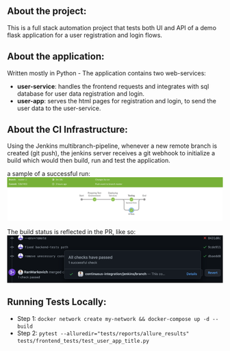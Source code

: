 ## About the project:

This is a full stack automation project that tests both UI and API of a demo flask application for a user registration and login flows.

## About the application:

Written mostly in Python - The application contains two web-services:
    
* **user-service**: handles the frontend requests and integrates with sql database for user data registration and login.
* **user-app**: serves the html pages for registration and login, to send the user data to the user-service.

## About the CI Infrastructure:

Using the Jenkins multibranch-pipeline, whenever a new remote branch is created (git push), the jenkins server receives a git webhook to initialize a build which would then build, run and test the application.

a sample of a successful run:
![img.png](img.png)

The build status is reflected in the PR, like so:
![img_1.png](img_1.png)

## Running Tests Locally:
* Step 1: ```docker network create my-network && docker-compose up -d --build```
* Step 2: ```pytest --alluredir="tests/reports/allure_results" tests/frontend_tests/test_user_app_title.py```